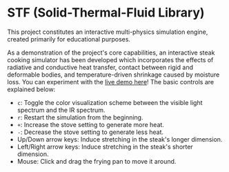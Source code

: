 # STF (Solid-Thermal-Fluid Library)

This project constitutes an interactive multi-physics simulation engine, created primarily for educational purposes.

As a demonstration of the project's core capabilities, an interactive steak cooking simulator has been developed which incorporates the effects of radiative and conductive heat transfer, contact between rigid and deformable bodies, and temperature-driven shrinkage caused by moisture loss. You can experiment with the [live demo here](https://bdgiffin.github.io/stf/)! The basic controls are explained below:
 - `c`: Toggle the color visualization scheme between the visible light spectrum and the IR spectrum.
 - `r`: Restart the simulation from the beginning.
 - `+`: Increase the stove setting to generate more heat.
 - `-`: Decrease the stove setting to generate less heat.
 - Up/Down arrow keys: Induce stretching in the steak's longer dimension.
 - Left/Right arrow keys: Induce stretching in the steak's shorter dimension.
 - Mouse: Click and drag the frying pan to move it around.
